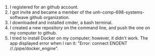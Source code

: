 1.	I registered for an github account.
2.	I got invite and became a member of the unh-comp-698-systems-softwave github organization.
3.	I downloaded and installed cmder, a bash terminal.
4.	I created a new repository on the command line, and push the one on my computer to github.
5.	I tried to install Docker on my computer; however, it didn't work. The app displayed error when I ran it: "Error: connect ENOENT //./pipe/docker_engine".